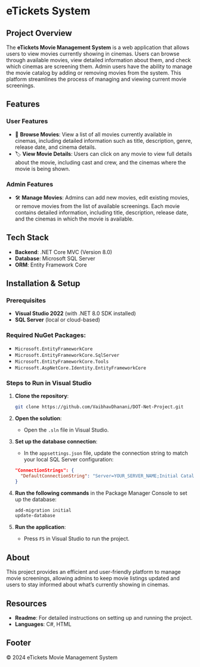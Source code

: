 # eTickets System

## Project Overview
The **eTickets Movie Management System** is a web application that allows users to view movies currently showing in cinemas. Users can browse through available movies, view detailed information about them, and check which cinemas are screening them. Admin users have the ability to manage the movie catalog by adding or removing movies from the system. This platform streamlines the process of managing and viewing current movie screenings.

## Features

### User Features
- 🎥 **Browse Movies**: View a list of all movies currently available in cinemas, including detailed information such as title, description, genre, release date, and cinema details.
- 🏷️ **View Movie Details**: Users can click on any movie to view full details about the movie, including cast and crew, and the cinemas where the movie is being shown.

### Admin Features
- 🛠️ **Manage Movies**: Admins can add new movies, edit existing movies, or remove movies from the list of available screenings. Each movie contains detailed information, including title, description, release date, and the cinemas in which the movie is available.

## Tech Stack
- **Backend**: .NET Core MVC (Version 8.0)
- **Database**: Microsoft SQL Server
- **ORM**: Entity Framework Core

## Installation & Setup

### Prerequisites
- **Visual Studio 2022** (with .NET 8.0 SDK installed)
- **SQL Server** (local or cloud-based)

### Required NuGet Packages:
- `Microsoft.EntityFrameworkCore`
- `Microsoft.EntityFrameworkCore.SqlServer`
- `Microsoft.EntityFrameworkCore.Tools`
- `Microsoft.AspNetCore.Identity.EntityFrameworkCore`

### Steps to Run in Visual Studio

1. **Clone the repository**:
    ```bash
    git clone https://github.com/VaibhavDhanani/DOT-Net-Project.git
    ```

2. **Open the solution**:
    - Open the `.sln` file in Visual Studio.

3. **Set up the database connection**:
    - In the `appsettings.json` file, update the connection string to match your local SQL Server configuration:
    ```json
    "ConnectionStrings": {
      "DefaultConnectionString": "Server=YOUR_SERVER_NAME;Initial Catalog=eTicketsDB;Integrated Security=True;Connect Timeout=30;"
    }
    ```

4. **Run the following commands** in the Package Manager Console to set up the database:
    ```bash
    add-migration initial
    update-database
    ```

5. **Run the application**:
    - Press `F5` in Visual Studio to run the project.

## About
This project provides an efficient and user-friendly platform to manage movie screenings, allowing admins to keep movie listings updated and users to stay informed about what’s currently showing in cinemas.

## Resources
- **Readme**: For detailed instructions on setting up and running the project.
- **Languages**: C#, HTML

## Footer
© 2024 eTickets Movie Management System
